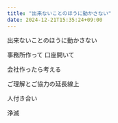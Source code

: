 ```yaml
---
title: "出来ないことのほうに動かさない"
date: 2024-12-21T15:35:24+09:00
---
```

出来ないことのほうに動かさない

事務所作って
口座開いて

会社作ったら考える

ご理解とご協力の延長線上

人付き合い

浄滅
